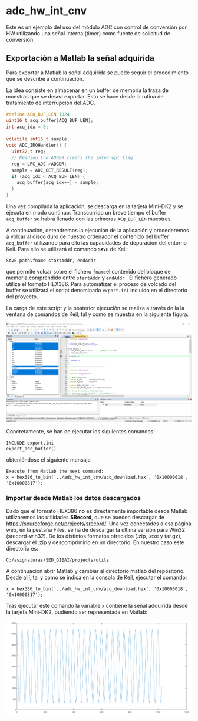 # adc_hw_int_cnv

Este es un ejemplo del uso del módulo ADC con control de conversión por HW utilizando una señal interna (timer) como fuente de solicitud de conversión.

## Exportación a Matlab la señal adquirida 

Para exportar a Matlab la señal adquirida se puede seguir el procedimiento que se describe a continuación. 

La idea consiste en almacenar en un buffer de memoria la traza de muestras que se desea exportar. Esto se hace desde la rutina de tratamiento de interrupción del ADC.

```C
#define ACQ_BUF_LEN 1024
uint16_t acq_buffer[ACQ_BUF_LEN];
int acq_idx = 0;

volatile int16_t sample;
void ADC_IRQHandler() {
  uint32_t reg;
  // Reading the ADGDR clears the interrupt flag:
  reg = LPC_ADC->ADGDR;
  sample = ADC_GET_RESULT(reg);
  if (acq_idx < ACQ_BUF_LEN) {
    acq_buffer[acq_idx++] = sample;
  }
}
```

Una vez compilada la aplicación, se descarga en la tarjeta Mini-DK2 y se ejecuta en modo continuo. Transcurrido un breve tiempo el buffer `acq_buffer` se habrá llenado con las primeras `ACQ_BUF_LEN` muestras.

A continuación, detendremos la ejecución de la aplicación y procederemos a volcar al disco duro de nuestro ordenador el contenido del buffer `acq_buffer` utilizando para ello las capacidades de depuración del entorno Keil. Para ello se utilizará el comando **`SAVE`** de Keil:

```
SAVE path\fname startAddr, endAddr 
```

que permite volcar sobre el fichero `fname`el contenido del bloque de memoria comprendido entre `startAddr` y `endAddr` . El fichero generado utiliza el formato HEX386. Para automatizar el proceso de volcado del buffer se utilizará el script denominado `export.ini` incluido en el directorio del proyecto.

La carga de este script y la posterior ejecución se realiza a través de la la ventana de comandos de Keil, tal y como se muestra en la siguiente figura.


![acq_01](./assets/fig_01.png)

Concretamente, se han de ejecutar los siguientes comandos:

```
INCLUDE export.ini
export_adc_buffer() 
```
obteniéndose el siguiente mensaje


```
Execute from Matlab the next command:
x = hex386_to_bin('../adc_hw_int_cnv/acq_download.hex', '0x10000018', '0x10000817');
```
### Importar desde Matlab los datos descargados

Dado que el formato HEX386 no es directamente importable desde Matlab utilizaremos las utilidades **SRecord**, que se pueden descargar de https://sourceforge.net/projects/srecord/. Una vez conectados a esa página web, en la pestaña Files, se ha de descargar la última versión para Win32 (srecord-win32). De los distintos formatos ofrecidos (.zip, .exe y tar.gz), descargar el .zip y descomprimirlo en un directorio. En nuestro caso este directorio es:

```
C:/asignaturas/SED_GIEAI/projects/utils
```

A continuación abrir Matlab y cambiar al directorio matlab del repositorio. Desde allí, tal y como se indica en la consola de Keil, ejecutar el comando:

```
x = hex386_to_bin('../adc_hw_int_cnv/acq_download.hex', '0x10000018', '0x10000817');
```

Tras ejecutar este comando la variable `x` contiene la señal adquirida desde la tarjeta Mini-DK2, pudiendo ser representada en Matlab:

![acq_02](./assets/fig_02.png)



